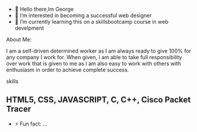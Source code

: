 - 👋 Hello there,Im George 
- 👀 I’m interested in becoming a successful web designer
- 🌱 I’m currently learning this on a skillsbootcamp course in web develpment
  
About Me:

I am a self-driven determined worker as I am always ready to give 100% for any company I work for. When given, I am able to take full responsibility over work that is given to me as I am also easy to work with others with enthusiasm in order to achieve complete success. 

  skills

  HTML5, CSS, JAVASCRIPT, C, C++, Cisco Packet Tracer
- 
- ⚡ Fun fact: ...

<!---
gscoker/gscoker is a ✨ special ✨ repository because its `README.md` (this file) appears on your GitHub profile.
You can click the Preview link to take a look at your changes.
--->
